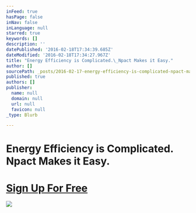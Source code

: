 ```yaml
---
inFeed: true
hasPage: false
inNav: false
inLanguage: null
starred: true
keywords: []
description: ''
datePublished: '2016-02-18T17:34:39.685Z'
dateModified: '2016-02-18T17:34:27.967Z'
title: "Energy Efficiency is Complicated.\_Npact Makes it Easy."
author: []
sourcePath: _posts/2016-02-17-energy-efficiency-is-complicated-npact-makes-it-easy.md
published: true
authors: []
publisher:
  name: null
  domain: null
  url: null
  favicon: null
_type: Blurb

---
```

# Energy Efficiency is Complicated. Npact Makes it Easy.

# [Sign Up For Free][0]
![](https://the-grid-user-content.s3-us-west-2.amazonaws.com/e3664e9c-fa64-44c0-8823-d8073b93a133.png)

[0]: http://eepurl.com/4Cn3z